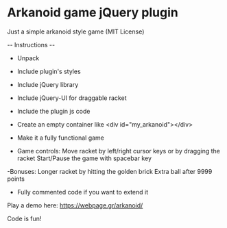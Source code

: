# Arkanoid game jQuery plugin 

Just a simple arkanoid style game (MIT License)

-- Instructions -- 

- Unpack  

- Include plugin's styles
<link rel="stylesheet" href="css/arkanoid.css" type="text/css">


- Include jQuery library
<script type="text/javascript" src="http://ajax.googleapis.com/ajax/libs/jquery/1.8/jquery.js"></script>


- Include jQuery-UI for draggable racket
<script type="text/javascript" src="js/jquery-ui.min.js"></script>


- Include the plugin js code
<script type="text/javascript" src="js/arkanoid.js"></script>


- Create an empty container like &#x3C;div id=&#x22;my_arkanoid&#x22;&#x3E;&#x3C;/div&#x3E;

- Make it a fully functional game
<script type="text/javascript">
	$(document).ready(function () {
		$('#my_arkanoid').arkanoid();
	});
</script>

- Game controls: 
Move racket by left/right cursor keys or by dragging the racket
Start/Pause the game with spacebar key

-Bonuses:
Longer racket by hitting the golden brick
Extra ball after 9999 points

- Fully commented code if you want to extend it

Play a demo here:
https://webpage.gr/arkanoid/

Code is fun!  
